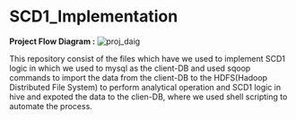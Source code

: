 # SCD1_Implementation
**Project Flow Diagram :**
![proj_daig](https://user-images.githubusercontent.com/107995853/175815698-259991d1-f7e7-47cc-a76a-6b53764f277f.jpeg)

This repository consist of the files which have we used to implement SCD1 logic in which we used to mysql as the client-DB and used sqoop commands to import the data from the client-DB to the HDFS(Hadoop Distributed File System) to perform analytical operation and SCD1 logic in hive and expoted the data to the clien-DB, where we used shell scripting to automate the process.
